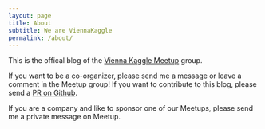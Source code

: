 ```yaml
---
layout: page
title: About
subtitle: We are ViennaKaggle
permalink: /about/
---
```


This is the offical blog of the [Vienna Kaggle Meetup][meetup] group.

If you want to be a co-organizer, please send me a message or leave a comment in the Meetup group! If you want to contribute to this blog, please send a [PR on Github][github].

If you are a company and like to sponsor one of our Meetups, please send me a private message on Meetup.

[meetup]: http://www.meetup.com/de/Vienna-Kaggle-Meetup-Machine-Learning-Competitions/
[github]: https://github.com/ViennaKaggle/viennakaggle.github.com